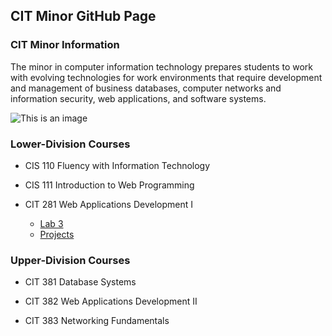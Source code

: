 ## CIT Minor GitHub Page

### CIT Minor Information
The minor in computer information technology prepares students to work with evolving technologies for work environments that require development and management of business databases, computer networks and information security, web applications, and software systems.

![This is an image](https://images.unsplash.com/photo-1542903660-eedba2cda473?ixlib=rb-1.2.1&ixid=MnwxMjA3fDB8MHxwaG90by1wYWdlfHx8fGVufDB8fHx8&auto=format&fit=crop&w=2070&q=80)

### Lower-Division Courses

- CIS 110 Fluency with Information Technology

- CIS 111 Introduction to Web Programming

- CIT 281 Web Applications Development I
  - [Lab 3](https://sierrabakerr.github.io/cit281-lab3/)
  - [Projects](Projects)

### Upper-Division Courses

- CIT 381 Database Systems

- CIT 382 Web Applications Development II

- CIT 383 Networking Fundamentals
